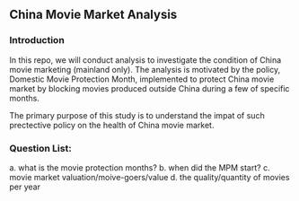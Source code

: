 ## China Movie Market Analysis

### Introduction
In this repo, we will conduct analysis to investigate the condition of China movie marketing (mainland only). The analysis is motivated by the policy, Domestic Movie Protection Month, implemented to protect China movie market by blocking movies produced outside China during a few of specific months.

The primary purpose of this study is to understand the impat of such prectective policy on the health of China movie market.

### Question List:
a. what is the movie protection months?
b. when did the MPM start?
c. movie market valuation/moive-goers/value
d. the quality/quantity of movies per year